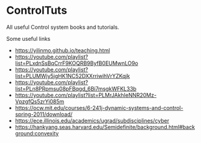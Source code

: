 # ControlTuts
All useful Control system books and tutorials.

Some useful links
- https://yilinmo.github.io/teaching.html
- https://youtube.com/playlist?list=PLxdnSsBqCrrF9KOQRB9ByfB0EUMwnLO9o
- https://youtube.com/playlist?list=PLUMWjy5jgHK1NC52DXXrriwihVrYZKqjk
- https://youtube.com/playlist?list=PLn8PRpmsu08pFBqgd_6Bi7msgkWFKL33b
- https://youtube.com/playlist?list=PLMrJAkhIeNNR20Mz-VpzgfQs5zrYi085m
- https://ocw.mit.edu/courses/6-241j-dynamic-systems-and-control-spring-2011/download/
- https://ece.illinois.edu/academics/ugrad/subdisciplines/cyber
- https://hankyang.seas.harvard.edu/Semidefinite/background.html#background:convexity
